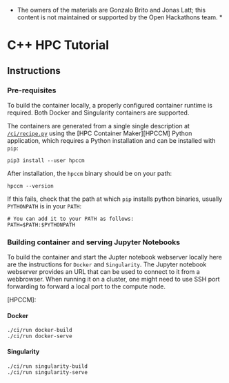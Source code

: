 * The owners of the materials are Gonzalo Brito and Jonas Latt; this content is not maintained or supported by the Open Hackathons team. *


C++ HPC Tutorial
===

## Instructions

### Pre-requisites

To build the container locally, a properly configured container runtime is required. 
Both Docker and Singularity containers are supported. 

The containers are generated from a single single description at [`/ci/recipe.py`](./ci/recipe.py) using the [HPC Container Maker][HPCCM] Python application, which requires a Python installation and can be installed with `pip`:

```
pip3 install --user hpccm
```

After installation, the `hpccm` binary should be on your path:

```
hpccm --version
```

If this fails, check that the path at which `pip` installs python binaries, usually `PYTHONPATH` is in your `PATH`:

```shell
# You can add it to your PATH as follows:
PATH=$PATH:$PYTHONPATH
```

### Building container and serving Jupyter Notebooks

To build the container and start the Jupter notebook webserver locally here are the instructions for `Docker` and `Singularity`. The Jupyter notebook webserver provides an URL that can be used to connect to it from a webbrowser. When running it on a cluster, one might need to use SSH port forwarding to forward a local port to the compute node.

[HPCCM]:

#### Docker

```shell
./ci/run docker-build
./ci/run docker-serve
```

#### Singularity

```shell
./ci/run singularity-build
./ci/run singularity-serve
```
